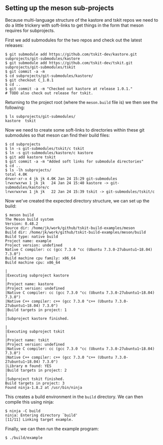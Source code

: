 
## Setting up the meson sub-projects

Because multi-language structure of the kastore and tskit repos we 
need to do a little trickery with soft-links to get things in the form
that meson requires for subprojects.

First we add submodules for the two repos and check out the 
latest releases:
```
$ git submodule add https://github.com/tskit-dev/kastore.git subprojects/git-submodules/kastore
$ git submodule add https://github.com/tskit-dev/tskit.git subprojects/git-submodules/tskit
$ git commit -a -m 
$ cd subprojects/git-submodules/kastore/
$ git checkout C_1.0.1
$ cd ..
$ git commit -a -m "Checked out kastore at release 1.0.1."
# TODO also check out release for tskit.
```

Returning to the project root (where the ``meson.build`` file is) we then see
the following:
```
$ ls subprojects/git-submodules/
kastore  tskit
```
Now we need to create some soft-links to directories within these git submodules
so that meson can find their build files:

```
$ cd subprojects
$ ln -s git-submodules/tskit/c tskit
$ ln -s git-submodules/kastore/c kastore
$ git add kastore tskit
$ git commit -a -m "Added soft links for submodule directories"
$ cd ..
$ ls -lh subprojects/
total 4.0K
drwxr-xr-x 4 jk jk 4.0K Jan 24 15:29 git-submodules
lrwxrwxrwx 1 jk jk   24 Jan 24 15:40 kastore -> git-submodules/kastore/c
lrwxrwxrwx 1 jk jk   22 Jan 24 15:39 tskit -> git-submodules/tskit/c
```

Now we've created the expected directory structure, we can set up the 
build:

```
$ meson build
The Meson build system
Version: 0.48.2
Source dir: /home/jk/work/github/tskit-build-examples/meson
Build dir: /home/jk/work/github/tskit-build-examples/meson/build
Build type: native build
Project name: example
Project version: undefined
Native C compiler: cc (gcc 7.3.0 "cc (Ubuntu 7.3.0-27ubuntu1~18.04) 7.3.0")
Build machine cpu family: x86_64
Build machine cpu: x86_64

|
|Executing subproject kastore
|
|Project name: kastore
|Project version: undefined
|Native C compiler: cc (gcc 7.3.0 "cc (Ubuntu 7.3.0-27ubuntu1~18.04) 7.3.0")
|Native C++ compiler: c++ (gcc 7.3.0 "c++ (Ubuntu 7.3.0-27ubuntu1~18.04) 7.3.0")
|Build targets in project: 1
|
|Subproject kastore finished.

|
|Executing subproject tskit
|
|Project name: tskit
|Project version: undefined
|Native C compiler: cc (gcc 7.3.0 "cc (Ubuntu 7.3.0-27ubuntu1~18.04) 7.3.0")
|Native C++ compiler: c++ (gcc 7.3.0 "c++ (Ubuntu 7.3.0-27ubuntu1~18.04) 7.3.0")
|Library m found: YES
|Build targets in project: 2
|
|Subproject tskit finished.
Build targets in project: 3
Found ninja-1.8.2 at /usr/bin/ninja
```

This creates a build environment in the ``build`` directory. We can then compile this
using ninja:
```
$ ninja -C build
ninja: Entering directory `build'
[11/11] Linking target example.
```
Finally, we can then run the example program:
```
$ ./build/example
```


